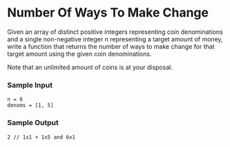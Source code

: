 # Number Of Ways To Make Change

Given an array of distinct positive integers representing coin denominations
and a single non-negative integer n representing a target amount of money, 
write a function that returns the number of ways to make change for that target 
amount using the given coin denominations.

Note that an unlimited amount of coins is at your disposal.

### Sample Input
```
n = 6
denoms = [1, 5]
```


### Sample Output
```
2 // 1x1 + 1x5 and 6x1
```